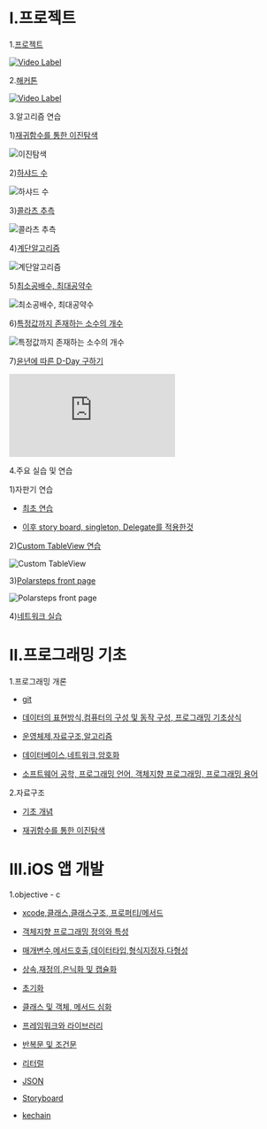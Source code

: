 Ⅰ.프로젝트
========


1.[프로젝트](https://github.com/whalebab86/Record_IOS)

[![Video Label](http://img.youtube.com/vi/A0ARKpXVC1A/0.jpg)](https://youtu.be/A0ARKpXVC1A?t=0)

2.[해커톤](https://github.com/KimYunseo/hackathon)

[![Video Label](http://img.youtube.com/vi/exOTETlgWpw/0.jpg)](https://youtu.be/exOTETlgWpw?t=0)
 
3.알고리즘 연습

 1)[재귀함수를 통한 이진탐색](https://github.com/KimYunseo/iosSchool/blob/master/DailySummarizing/170212/RecursiveBinarySearch.md)

![이진탐색](https://github.com/KimYunseo/iosSchool/raw/master/DailySummarizing/170212/RecursiveBinarySearch.gif)


 2)[하샤드 수](https://github.com/KimYunseo/iosSchool/tree/master/DailySummarizing/170213)


![하샤드 수](https://github.com/KimYunseo/iosSchool/blob/master/DailySummarizing/170213/harshadNumber.gif?raw=true)

 3)[콜라츠 추측](https://github.com/KimYunseo/iosSchool/tree/master/DailySummarizing/170216/CollatzConjecture)

![콜라츠 추측](https://github.com/KimYunseo/iosSchool/blob/master/DailySummarizing/170216/CollatzConjecture/%EC%BD%9C%EB%9D%BC%EC%B8%A0%20%EC%B6%94%EC%B8%A1.gif?raw=true)

 4)[계단알고리즘](https://github.com/KimYunseo/iosSchool/tree/master/DailySummarizing/170217/stairs01%20%EA%B3%84%EB%8B%A8%20%EC%95%8C%EA%B3%A0%EB%A6%AC%EC%A6%98)

![계단알고리즘](https://github.com/KimYunseo/iosSchool/blob/master/DailySummarizing/170217/stairs01%20%EA%B3%84%EB%8B%A8%20%EC%95%8C%EA%B3%A0%EB%A6%AC%EC%A6%98/%EA%B3%84%EB%8B%A8%EC%95%8C%EA%B3%A0%EB%A6%AC%EC%A6%98.gif)

 5)[최소공배수, 최대공약수](https://github.com/KimYunseo/iosSchool/tree/master/DailySummarizing/170221/AlgoPractice01)

![최소공배수, 최대공약수](https://github.com/KimYunseo/iosSchool/blob/master/DailySummarizing/170221/AlgoPractice01/%EC%B5%9C%EB%8C%80%EA%B3%B5%EC%95%BD%EC%88%98%EC%B5%9C%EC%86%8C%EA%B3%B5%EB%B0%B0%EC%88%98.gif)

 6)[특정값까지 존재하는 소수의 개수](https://github.com/KimYunseo/iosSchool/tree/master/DailySummarizing/170227/Decimal)

![특정값까지 존재하는 소수의 개수](https://github.com/KimYunseo/iosSchool/blob/master/DailySummarizing/170227/Decimal/%EC%86%8C%EC%88%98%EA%B5%AC%ED%95%98%EA%B8%B0.gif)

 7)[윤년에 따른 D-Day 구하기](https://github.com/KimYunseo/iosSchool/tree/master/DailySummarizing/170131/PracticeHard01)

![윤년에 따른 D-Day 구하기](https://github.com/KimYunseo/iosSchool/blob/master/DailySummarizing/170131/PracticeHard01/leapYear.md)

4.주요 실습 및 연습

1)자판기 연습

* [최초 연습](https://github.com/KimYunseo/iosSchool/tree/master/DailySummarizing/170204/GaChaPractice02)

* [이후 story board, singleton, Delegate를 적용한것](https://github.com/KimYunseo/iosSchool/tree/master/DailySummarizing/170301/AutolaoutGachaPratice01)


2)[Custom TableView 연습](https://github.com/KimYunseo/iosSchool/tree/master/DailySummarizing/170219/TableViewHomework)

![Custom TableView](https://github.com/KimYunseo/iosSchool/blob/master/DailySummarizing/170219/TableViewHomework/CustomTableView%EC%97%B0%EC%8A%B5.gif?raw=true)

3)[Polarsteps front page](https://github.com/KimYunseo/iosSchool/tree/master/Polarsteps)

![Polarsteps front page](https://github.com/KimYunseo/iosSchool/blob/master/Polarsteps/frontpractice.gif)

4)[네트워크 실습](https://github.com/KimYunseo/NetworkPractice)

Ⅱ.프로그래밍 기초
============= 
 
 1.프로그래밍 개론
 
  * [git](https://github.com/KimYunseo/iosSchool/blob/master/DailySummarizing/170109_170113/git.md)
 
  * [데이터의 표현방식,컴퓨터의 구성 및 동작 구성, 프로그래밍 기초상식](https://github.com/KimYunseo/iosSchool/blob/master/DailySummarizing/170109_170113/foundation_com.md)
  * [운영체제,자료구조,알고리즘](https://github.com/KimYunseo/iosSchool/blob/master/DailySummarizing/170109_170113/OS_DataStruc_algo.md)
  * [데이터베이스,네트워크,암호화](https://github.com/KimYunseo/iosSchool/blob/master/DailySummarizing/170109_170113/DB_netw_encryp.md)
  * [소프트웨어 공학, 프로그래밍 언어, 객체지향 프로그래밍, 프로그래밍 용어](https://github.com/KimYunseo/iosSchool/blob/master/DailySummarizing/170109_170113/softEng_progLang.md)
  
2.자료구조

 * [기초 개념](https://github.com/KimYunseo/iosSchool/blob/master/DailySummarizing/170208/dataStruct.md)
  
 * [재귀함수를 통한 이진탐색](https://github.com/KimYunseo/iosSchool/blob/master/DailySummarizing/170212/RecursiveBinarySearch.md)


Ⅲ.iOS 앱 개발
============

 1.objective - c 
  
  * [xcode,클래스,클래스구조, 프로퍼티/메서드](https://github.com/KimYunseo/iosSchool/blob/master/DailySummarizing/170116_170117/xcodeClassPropertyEtc.md)
  * [객체지향 프로그래밍 정의와 특성](https://github.com/KimYunseo/iosSchool/blob/master/DailySummarizing/170116_170117/oop.md)
  * [매개변수,메서드호출,데이터타입,형식지정자,다형성](https://github.com/KimYunseo/iosSchool/blob/master/DailySummarizing/170118/parameter.md)
  * [상속,재정의,은닉화 및 캡슐화](https://github.com/KimYunseo/iosSchool/blob/master/DailySummarizing/170119/inheritance.md)
  * [초기화](https://github.com/KimYunseo/iosSchool/blob/master/DailySummarizing/170120/CustomInitialize.md)
  * [클래스 및 객체, 메서드 심화](https://github.com/KimYunseo/iosSchool/blob/master/DailySummarizing/170123/classObjectFunction.md)
  
  * [프레임워크와 라이브러리](https://github.com/KimYunseo/iosSchool/blob/master/DailySummarizing/170123/libraryFramwork.md)
  
  * [반복문 및 조건문](https://github.com/KimYunseo/iosSchool/blob/master/DailySummarizing/170201/fountionIfSwitchForWhile.md)
  
  
  * [리터럴](https://github.com/KimYunseo/iosSchool/blob/master/DailySummarizing/170208/literal.md)
 
  * [JSON](https://github.com/KimYunseo/iosSchool/blob/master/DailySummarizing/170208/JSON.md) 
  
  * [Storyboard](https://github.com/KimYunseo/iosSchool/blob/master/DailySummarizing/170227/storyboard/storyboard.md)

  * [kechain](https://github.com/KimYunseo/iosSchool/blob/master/keychainitemwrapper_keychain_bridge.md)